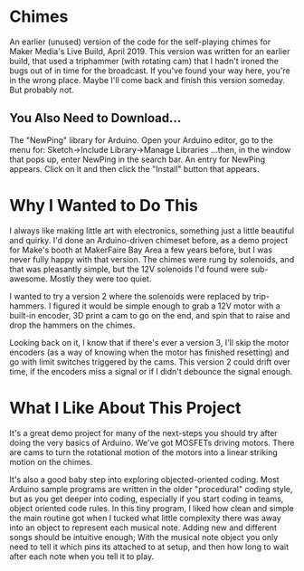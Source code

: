 # Chimes 
An earlier (unused) version of the code for the self-playing chimes for Maker Media's Live Build, April 2019. This version was written for an earlier build, that used a triphammer (with rotating cam) that I hadn't ironed the bugs out of in time for the broadcast. If you've found your way here, you're in the wrong place. Maybe I'll come back and finish this version someday. But probably not.

## You Also Need to Download...
The "NewPing" library for Arduino. 
Open your Arduino editor, go to the menu for:
Sketch->Include Library->Manage Libraries
...then, in the window that pops up, enter NewPing in the search bar. 
An entry for NewPing appears. Click on it and then click the "Install" button that appears.

# Why I Wanted to Do This
I always like making little art with electronics, something just a little beautiful and quirky. I'd done an Arduino-driven chimeset before, as a demo project for Make's booth at MakerFaire Bay Area a few years before, but I was never fully happy with that version. The chimes were rung by solenoids, and that was pleasantly simple, but the 12V solenoids I'd found were sub-awesome. Mostly they were too quiet. 

I wanted to try a version 2 where the solenoids were replaced by trip-hammers. I figured it would be simple enough to grab a 12V motor with a built-in encoder, 3D print a cam to go on the end, and spin that to raise and drop the hammers on the chimes. 

Looking back on it, I know that if there's ever a version 3, I'll skip the motor encoders (as a way of knowing when the motor has finished resetting) and go with limit switches triggered by the cams. This version 2 could drift over time, if the encoders miss a signal or if I didn't debounce the signal enough.

# What I Like About This Project

It's a great demo project for many of the next-steps you should try after doing the very basics of Arduino. We've got MOSFETs driving motors. There are cams to turn the rotational motion of the motors into a linear striking motion on the chimes. 

It's also a good baby step into exploring objected-oriented coding. Most Arduino sample programs are written in the older "procedural" coding style, but as you get deeper into coding, especially if you start coding in teams, object oriented code rules. In this tiny program, I liked how clean and simple the main routine got when I tucked what little complexity there was away into an object to represent each musical note. Adding new and different songs should be intuitive enough; With the musical note object you only need to tell it which pins its attached to at setup, and then how long to wait after each note when you tell it to play.
